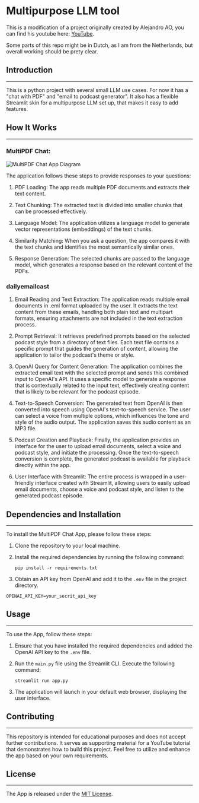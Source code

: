 # Multipurpose LLM tool

This is a modification of a project originally created by Alejandro AO, you can find his youtube here: [YouTube](https://youtu.be/dXxQ0LR-3Hg).

Some parts of this repo might be in Dutch, as I am from the Netherlands, but overall working should be prety clear. 

## Introduction
------------
This is a python project with several small LLM use cases. For now it has a "chat with PDF" and "email to podcast generator". It also has a flexible Streamlit skin for a multipurpose LLM set up, that makes it easy to add features. 

## How It Works
------------

### MultiPDF Chat: 

![MultiPDF Chat App Diagram](./docs/PDF-LangChain.jpg)

The application follows these steps to provide responses to your questions:

1. PDF Loading: The app reads multiple PDF documents and extracts their text content.

2. Text Chunking: The extracted text is divided into smaller chunks that can be processed effectively.

3. Language Model: The application utilizes a language model to generate vector representations (embeddings) of the text chunks.

4. Similarity Matching: When you ask a question, the app compares it with the text chunks and identifies the most semantically similar ones.

5. Response Generation: The selected chunks are passed to the language model, which generates a response based on the relevant content of the PDFs.

### dailyemailcast

1. Email Reading and Text Extraction: The application reads multiple email documents in .eml format uploaded by the user. It extracts the text content from these emails, handling both plain text and multipart formats, ensuring attachments are not included in the text extraction process.

2. Prompt Retrieval: It retrieves predefined prompts based on the selected podcast style from a directory of text files. Each text file contains a specific prompt that guides the generation of content, allowing the application to tailor the podcast's theme or style.

3. OpenAI Query for Content Generation: The application combines the extracted email text with the selected prompt and sends this combined input to OpenAI's API. It uses a specific model to generate a response that is contextually related to the input text, effectively creating content that is likely to be relevant for the podcast episode.

4. Text-to-Speech Conversion: The generated text from OpenAI is then converted into speech using OpenAI's text-to-speech service. The user can select a voice from multiple options, which influences the tone and style of the audio output. The application saves this audio content as an MP3 file.

5. Podcast Creation and Playback: Finally, the application provides an interface for the user to upload email documents, select a voice and podcast style, and initiate the processing. Once the text-to-speech conversion is complete, the generated podcast is available for playback directly within the app.

6. User Interface with Streamlit: The entire process is wrapped in a user-friendly interface created with Streamlit, allowing users to easily upload email documents, choose a voice and podcast style, and listen to the generated podcast episode.

## Dependencies and Installation
----------------------------
To install the MultiPDF Chat App, please follow these steps:

1. Clone the repository to your local machine.

2. Install the required dependencies by running the following command:
   ```
   pip install -r requirements.txt
   ```

3. Obtain an API key from OpenAI and add it to the `.env` file in the project directory.
```commandline
OPENAI_API_KEY=your_secrit_api_key
```

## Usage
-----
To use the App, follow these steps:

1. Ensure that you have installed the required dependencies and added the OpenAI API key to the `.env` file.

2. Run the `main.py` file using the Streamlit CLI. Execute the following command:
   ```
   streamlit run app.py
   ```

3. The application will launch in your default web browser, displaying the user interface.

## Contributing
------------
This repository is intended for educational purposes and does not accept further contributions. It serves as supporting material for a YouTube tutorial that demonstrates how to build this project. Feel free to utilize and enhance the app based on your own requirements.

## License
-------
The App is released under the [MIT License](https://opensource.org/licenses/MIT).